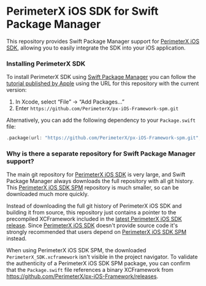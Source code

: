 # PerimeterX iOS SDK for Swift Package Manager

This repository provides Swift Package Manager support for [PerimeterX iOS SDK](https://github.com/PerimeterX/px-iOS-Framework), allowing you to easily integrate the SDK into your iOS application.

### Installing PerimeterX SDK

To install PerimeterX SDK using [Swift Package Manager](https://github.com/apple/swift-package-manager) you can follow the [tutorial published by Apple](https://developer.apple.com/documentation/xcode/adding_package_dependencies_to_your_app) using the URL for this repository with the current version:

1. In Xcode, select “File” → “Add Packages...”
2. Enter `https://github.com/PerimeterX/px-iOS-Framework-spm.git`

Alternatively, you can add the following dependency to your `Package.swift` file:

```swift
.package(url: "https://github.com/PerimeterX/px-iOS-Framework-spm.git", from: "3.0.3")
```

### Why is there a separate repository for Swift Package Manager support?

The main git repository for [PerimeterX iOS SDK](https://github.com/PerimeterX/px-iOS-Framework) is very large, and Swift Package Manager always downloads the full repository with all git history. This [PerimeterX iOS SDK SPM](https://github.com/PerimeterX/px-iOS-Framework-spm) repository is much smaller, so can be downloaded much more quickly.

Instead of downloading the full git history of PerimeterX iOS SDK and building it from source, this repository just contains a pointer to the precompiled XCFramework included in the [latest PerimeterX iOS SDK release](https://github.com/PerimeterX/px-iOS-Framework/releases/latest). Since [PerimeterX iOS SDK](https://github.com/PerimeterX/px-iOS-Framework) doesn't provide source code it's strongly recommended that users depend on [PerimeterX iOS SDK SPM](https://github.com/PerimeterX/px-iOS-Framework-spm) instead.

When using PerimeterX iOS SDK SPM, the downloaded `PerimeterX_SDK.xcframework` isn't visible in the project navigator. To validate the authenticity of a PerimeterX iOS SDK SPM package, you can confirm that the `Package.swift` file references a binary XCFramework from https://github.com/PerimeterX/px-iOS-Framework/releases. 
